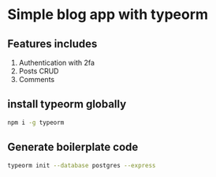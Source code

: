 # Simple blog app with typeorm

## Features includes

1. Authentication with 2fa
2. Posts CRUD
3. Comments


## install typeorm globally
```bash
npm i -g typeorm
```
## Generate boilerplate code

```bash
typeorm init --database postgres --express
```

